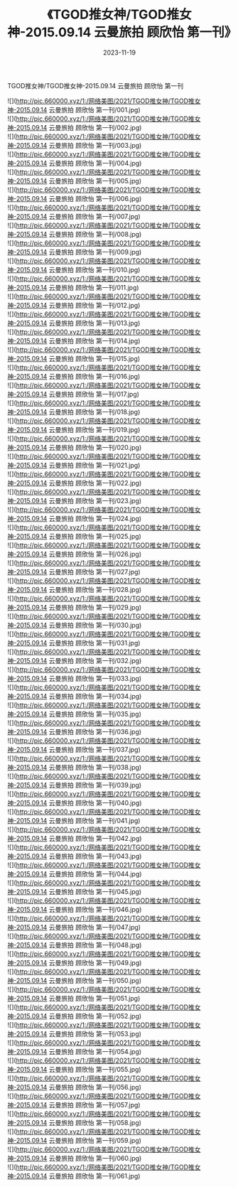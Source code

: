 ﻿---
layout: post
title:  《TGOD推女神/TGOD推女神-2015.09.14 云曼旅拍 顾欣怡 第一刊》
date:   2023-11-19
img: http://pic.660000.xyz/1:/网络美图/2021/TGOD推女神/TGOD推女神-2015.09.14 云曼旅拍 顾欣怡 第一刊/000.jpg
categories: [美女, 清纯, 唯美]
---

TGOD推女神/TGOD推女神-2015.09.14 云曼旅拍 顾欣怡 第一刊

 ![](http://pic.660000.xyz/1:/网络美图/2021/TGOD推女神/TGOD推女神-2015.09.14 云曼旅拍 顾欣怡 第一刊/001.jpg) <br>![](http://pic.660000.xyz/1:/网络美图/2021/TGOD推女神/TGOD推女神-2015.09.14 云曼旅拍 顾欣怡 第一刊/002.jpg) <br>![](http://pic.660000.xyz/1:/网络美图/2021/TGOD推女神/TGOD推女神-2015.09.14 云曼旅拍 顾欣怡 第一刊/003.jpg) <br>![](http://pic.660000.xyz/1:/网络美图/2021/TGOD推女神/TGOD推女神-2015.09.14 云曼旅拍 顾欣怡 第一刊/004.jpg) <br>![](http://pic.660000.xyz/1:/网络美图/2021/TGOD推女神/TGOD推女神-2015.09.14 云曼旅拍 顾欣怡 第一刊/005.jpg) <br>![](http://pic.660000.xyz/1:/网络美图/2021/TGOD推女神/TGOD推女神-2015.09.14 云曼旅拍 顾欣怡 第一刊/006.jpg) <br>![](http://pic.660000.xyz/1:/网络美图/2021/TGOD推女神/TGOD推女神-2015.09.14 云曼旅拍 顾欣怡 第一刊/007.jpg) <br>![](http://pic.660000.xyz/1:/网络美图/2021/TGOD推女神/TGOD推女神-2015.09.14 云曼旅拍 顾欣怡 第一刊/008.jpg) <br>![](http://pic.660000.xyz/1:/网络美图/2021/TGOD推女神/TGOD推女神-2015.09.14 云曼旅拍 顾欣怡 第一刊/009.jpg) <br>![](http://pic.660000.xyz/1:/网络美图/2021/TGOD推女神/TGOD推女神-2015.09.14 云曼旅拍 顾欣怡 第一刊/010.jpg) <br>![](http://pic.660000.xyz/1:/网络美图/2021/TGOD推女神/TGOD推女神-2015.09.14 云曼旅拍 顾欣怡 第一刊/011.jpg) <br>![](http://pic.660000.xyz/1:/网络美图/2021/TGOD推女神/TGOD推女神-2015.09.14 云曼旅拍 顾欣怡 第一刊/012.jpg) <br>![](http://pic.660000.xyz/1:/网络美图/2021/TGOD推女神/TGOD推女神-2015.09.14 云曼旅拍 顾欣怡 第一刊/013.jpg) <br>![](http://pic.660000.xyz/1:/网络美图/2021/TGOD推女神/TGOD推女神-2015.09.14 云曼旅拍 顾欣怡 第一刊/014.jpg) <br>![](http://pic.660000.xyz/1:/网络美图/2021/TGOD推女神/TGOD推女神-2015.09.14 云曼旅拍 顾欣怡 第一刊/015.jpg) <br>![](http://pic.660000.xyz/1:/网络美图/2021/TGOD推女神/TGOD推女神-2015.09.14 云曼旅拍 顾欣怡 第一刊/016.jpg) <br>![](http://pic.660000.xyz/1:/网络美图/2021/TGOD推女神/TGOD推女神-2015.09.14 云曼旅拍 顾欣怡 第一刊/017.jpg) <br>![](http://pic.660000.xyz/1:/网络美图/2021/TGOD推女神/TGOD推女神-2015.09.14 云曼旅拍 顾欣怡 第一刊/018.jpg) <br>![](http://pic.660000.xyz/1:/网络美图/2021/TGOD推女神/TGOD推女神-2015.09.14 云曼旅拍 顾欣怡 第一刊/019.jpg) <br>![](http://pic.660000.xyz/1:/网络美图/2021/TGOD推女神/TGOD推女神-2015.09.14 云曼旅拍 顾欣怡 第一刊/020.jpg) <br>![](http://pic.660000.xyz/1:/网络美图/2021/TGOD推女神/TGOD推女神-2015.09.14 云曼旅拍 顾欣怡 第一刊/021.jpg) <br>![](http://pic.660000.xyz/1:/网络美图/2021/TGOD推女神/TGOD推女神-2015.09.14 云曼旅拍 顾欣怡 第一刊/022.jpg) <br>![](http://pic.660000.xyz/1:/网络美图/2021/TGOD推女神/TGOD推女神-2015.09.14 云曼旅拍 顾欣怡 第一刊/023.jpg) <br>![](http://pic.660000.xyz/1:/网络美图/2021/TGOD推女神/TGOD推女神-2015.09.14 云曼旅拍 顾欣怡 第一刊/024.jpg) <br>![](http://pic.660000.xyz/1:/网络美图/2021/TGOD推女神/TGOD推女神-2015.09.14 云曼旅拍 顾欣怡 第一刊/025.jpg) <br>![](http://pic.660000.xyz/1:/网络美图/2021/TGOD推女神/TGOD推女神-2015.09.14 云曼旅拍 顾欣怡 第一刊/026.jpg) <br>![](http://pic.660000.xyz/1:/网络美图/2021/TGOD推女神/TGOD推女神-2015.09.14 云曼旅拍 顾欣怡 第一刊/027.jpg) <br>![](http://pic.660000.xyz/1:/网络美图/2021/TGOD推女神/TGOD推女神-2015.09.14 云曼旅拍 顾欣怡 第一刊/028.jpg) <br>![](http://pic.660000.xyz/1:/网络美图/2021/TGOD推女神/TGOD推女神-2015.09.14 云曼旅拍 顾欣怡 第一刊/029.jpg) <br>![](http://pic.660000.xyz/1:/网络美图/2021/TGOD推女神/TGOD推女神-2015.09.14 云曼旅拍 顾欣怡 第一刊/030.jpg) <br>![](http://pic.660000.xyz/1:/网络美图/2021/TGOD推女神/TGOD推女神-2015.09.14 云曼旅拍 顾欣怡 第一刊/031.jpg) <br>![](http://pic.660000.xyz/1:/网络美图/2021/TGOD推女神/TGOD推女神-2015.09.14 云曼旅拍 顾欣怡 第一刊/032.jpg) <br>![](http://pic.660000.xyz/1:/网络美图/2021/TGOD推女神/TGOD推女神-2015.09.14 云曼旅拍 顾欣怡 第一刊/033.jpg) <br>![](http://pic.660000.xyz/1:/网络美图/2021/TGOD推女神/TGOD推女神-2015.09.14 云曼旅拍 顾欣怡 第一刊/034.jpg) <br>![](http://pic.660000.xyz/1:/网络美图/2021/TGOD推女神/TGOD推女神-2015.09.14 云曼旅拍 顾欣怡 第一刊/035.jpg) <br>![](http://pic.660000.xyz/1:/网络美图/2021/TGOD推女神/TGOD推女神-2015.09.14 云曼旅拍 顾欣怡 第一刊/036.jpg) <br>![](http://pic.660000.xyz/1:/网络美图/2021/TGOD推女神/TGOD推女神-2015.09.14 云曼旅拍 顾欣怡 第一刊/037.jpg) <br>![](http://pic.660000.xyz/1:/网络美图/2021/TGOD推女神/TGOD推女神-2015.09.14 云曼旅拍 顾欣怡 第一刊/038.jpg) <br>![](http://pic.660000.xyz/1:/网络美图/2021/TGOD推女神/TGOD推女神-2015.09.14 云曼旅拍 顾欣怡 第一刊/039.jpg) <br>![](http://pic.660000.xyz/1:/网络美图/2021/TGOD推女神/TGOD推女神-2015.09.14 云曼旅拍 顾欣怡 第一刊/040.jpg) <br>![](http://pic.660000.xyz/1:/网络美图/2021/TGOD推女神/TGOD推女神-2015.09.14 云曼旅拍 顾欣怡 第一刊/041.jpg) <br>![](http://pic.660000.xyz/1:/网络美图/2021/TGOD推女神/TGOD推女神-2015.09.14 云曼旅拍 顾欣怡 第一刊/042.jpg) <br>![](http://pic.660000.xyz/1:/网络美图/2021/TGOD推女神/TGOD推女神-2015.09.14 云曼旅拍 顾欣怡 第一刊/043.jpg) <br>![](http://pic.660000.xyz/1:/网络美图/2021/TGOD推女神/TGOD推女神-2015.09.14 云曼旅拍 顾欣怡 第一刊/044.jpg) <br>![](http://pic.660000.xyz/1:/网络美图/2021/TGOD推女神/TGOD推女神-2015.09.14 云曼旅拍 顾欣怡 第一刊/045.jpg) <br>![](http://pic.660000.xyz/1:/网络美图/2021/TGOD推女神/TGOD推女神-2015.09.14 云曼旅拍 顾欣怡 第一刊/046.jpg) <br>![](http://pic.660000.xyz/1:/网络美图/2021/TGOD推女神/TGOD推女神-2015.09.14 云曼旅拍 顾欣怡 第一刊/047.jpg) <br>![](http://pic.660000.xyz/1:/网络美图/2021/TGOD推女神/TGOD推女神-2015.09.14 云曼旅拍 顾欣怡 第一刊/048.jpg) <br>![](http://pic.660000.xyz/1:/网络美图/2021/TGOD推女神/TGOD推女神-2015.09.14 云曼旅拍 顾欣怡 第一刊/049.jpg) <br>![](http://pic.660000.xyz/1:/网络美图/2021/TGOD推女神/TGOD推女神-2015.09.14 云曼旅拍 顾欣怡 第一刊/050.jpg) <br>![](http://pic.660000.xyz/1:/网络美图/2021/TGOD推女神/TGOD推女神-2015.09.14 云曼旅拍 顾欣怡 第一刊/051.jpg) <br>![](http://pic.660000.xyz/1:/网络美图/2021/TGOD推女神/TGOD推女神-2015.09.14 云曼旅拍 顾欣怡 第一刊/052.jpg) <br>![](http://pic.660000.xyz/1:/网络美图/2021/TGOD推女神/TGOD推女神-2015.09.14 云曼旅拍 顾欣怡 第一刊/053.jpg) <br>![](http://pic.660000.xyz/1:/网络美图/2021/TGOD推女神/TGOD推女神-2015.09.14 云曼旅拍 顾欣怡 第一刊/054.jpg) <br>![](http://pic.660000.xyz/1:/网络美图/2021/TGOD推女神/TGOD推女神-2015.09.14 云曼旅拍 顾欣怡 第一刊/055.jpg) <br>![](http://pic.660000.xyz/1:/网络美图/2021/TGOD推女神/TGOD推女神-2015.09.14 云曼旅拍 顾欣怡 第一刊/056.jpg) <br>![](http://pic.660000.xyz/1:/网络美图/2021/TGOD推女神/TGOD推女神-2015.09.14 云曼旅拍 顾欣怡 第一刊/057.jpg) <br>![](http://pic.660000.xyz/1:/网络美图/2021/TGOD推女神/TGOD推女神-2015.09.14 云曼旅拍 顾欣怡 第一刊/058.jpg) <br>![](http://pic.660000.xyz/1:/网络美图/2021/TGOD推女神/TGOD推女神-2015.09.14 云曼旅拍 顾欣怡 第一刊/059.jpg) <br>![](http://pic.660000.xyz/1:/网络美图/2021/TGOD推女神/TGOD推女神-2015.09.14 云曼旅拍 顾欣怡 第一刊/060.jpg) <br>![](http://pic.660000.xyz/1:/网络美图/2021/TGOD推女神/TGOD推女神-2015.09.14 云曼旅拍 顾欣怡 第一刊/061.jpg) <br>